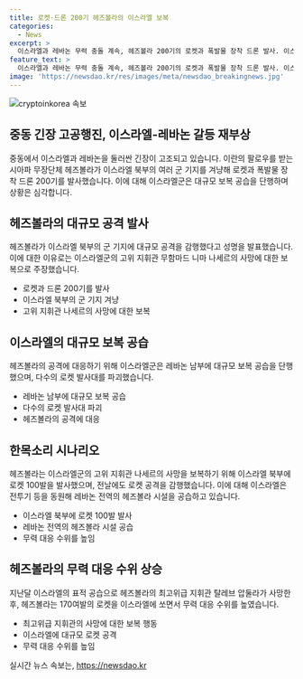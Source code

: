 ```yaml
---
title: 로켓·드론 200기 헤즈볼라의 이스라엘 보복
categories:
  - News
excerpt: >
  이스라엘과 레바논 무력 충돌 계속, 헤즈볼라 200기의 로켓과 폭발물 장착 드론 발사. 이스라엘 공격에 대응하여 대규모 보복 공습 단행. 이스라엘군은 로켓·드론 공격에 대응해 레바논 남부에 대규모 보복 공습을 단행, 다수의 로켓 발사대를 파괴. 최근 170여발의 로켓으로 무력 대응 수위를 높인 헤즈볼라와의 갈등 심화.
feature_text: >
  이스라엘과 레바논 무력 충돌 계속, 헤즈볼라 200기의 로켓과 폭발물 장착 드론 발사. 이스라엘 공격에 대응하여 대규모 보복 공습 단행. 이스라엘군은 로켓·드론 공격에 대응해 레바논 남부에 대규모 보복 공습을 단행, 다수의 로켓 발사대를 파괴. 최근 170여발의 로켓으로 무력 대응 수위를 높인 헤즈볼라와의 갈등 심화.
image: 'https://newsdao.kr/res/images/meta/newsdao_breakingnews.jpg'
---
```


<p><img src="https://newsdao.kr/res/images/meta/newsdao_breakingnews.jpg" alt="cryptoinkorea 속보" /></p>

<h2 data-ke-size="size26">중동 긴장 고공행진, 이스라엘-레바논 갈등 재부상</h2>

<p data-ke-size="size16">중동에서 이스라엘과 레바논을 둘러싼 긴장이 고조되고 있습니다. 이란의 팔로우를 받는 시아파 무장단체 헤즈볼라가 이스라엘 북부의 여러 군 기지를 겨냥해 로켓과 폭발물 장착 드론 200기를 발사했습니다. 이에 대해 이스라엘군은 대규모 보복 공습을 단행하며 상황은 심각합니다.</p>

<h2 data-ke-size="size24">헤즈볼라의 대규모 공격 발사</h2>

<p data-ke-size="size16">헤즈볼라가 이스라엘 북부의 군 기지에 대규모 공격을 감행했다고 성명을 발표했습니다. 이에 대한 이유로는 이스라엘군의 고위 지휘관 무함마드 니마 나세르의 사망에 대한 보복으로 주장했습니다.</p>

<ul>
<li>로켓과 드론 200기를 발사</li>
<li>이스라엘 북부의 군 기지 겨냥</li>
<li>고위 지휘관 나세르의 사망에 대한 보복</li>
</ul>

<h2 data-ke-size="size24">이스라엘의 대규모 보복 공습</h2>

<p data-ke-size="size16">헤즈볼라의 공격에 대응하기 위해 이스라엘군은 레바논 남부에 대규모 보복 공습을 단행했으며, 다수의 로켓 발사대를 파괴했습니다.</p>

<ul>
<li>레바논 남부에 대규모 보복 공습</li>
<li>다수의 로켓 발사대 파괴</li>
<li>헤즈볼라의 공격에 대응</li>
</ul>

<h2 data-ke-size="size24">한목소리 시나리오</h2>

<p data-ke-size="size16">헤즈볼라는 이스라엘군의 고위 지휘관 나세르의 사망을 보복하기 위해 이스라엘 북부에 로켓 100발을 발사했으며, 전날에도 로켓 공격을 감행했습니다. 이에 대해 이스라엘은 전투기 등을 동원해 레바논 전역의 헤즈볼라 시설을 공습하고 있습니다.</p>

<ul>
<li>이스라엘 북부에 로켓 100발 발사</li>
<li>레바논 전역의 헤즈볼라 시설 공습</li>
<li>무력 대응 수위를 높임</li>
</ul>

<h2 data-ke-size="size24">헤즈볼라의 무력 대응 수위 상승</h2>

<p data-ke-size="size16">지난달 이스라엘의 표적 공습으로 헤즈볼라의 최고위급 지휘관 탈레브 압둘라가 사망한 후, 헤즈볼라는 170여발의 로켓을 이스라엘에 쏘면서 무력 대응 수위를 높였습니다.</p>

<ul>
<li>최고위급 지휘관의 사망에 대한 보복 행동</li>
<li>이스라엘에 대규모 로켓 공격</li>
<li>무력 대응 수위를 높임</li>
</ul>
실시간 뉴스 속보는, <a href="https://newsdao.kr" rel="dofollow">https://newsdao.kr</a>


